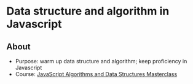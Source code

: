 # Data structure and algorithm in Javascript

## About

- Purpose: warm up data structure and algorithm; keep proficiency in Javascript
- Course: [JavaScript Algorithms and Data Structures Masterclass](https://www.udemy.com/course/js-algorithms-and-data-structures-masterclass/)
